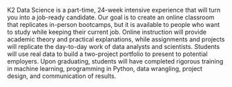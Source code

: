K2 Data Science is a part-time, 24-week intensive experience that will turn you into a job-ready candidate. Our goal is to create an online classroom that replicates in-person bootcamps, but it is available to people who want to study while keeping their current job. Online instruction will provide academic theory and practical explanations, while assignments and projects will replicate the day-to-day work of data analysts and scientists. Students will use real data to build a two-project portfolio to present to potential employers. Upon graduating, students will have completed rigorous training in machine learning, programming in Python, data wrangling, project design, and communication of results.
